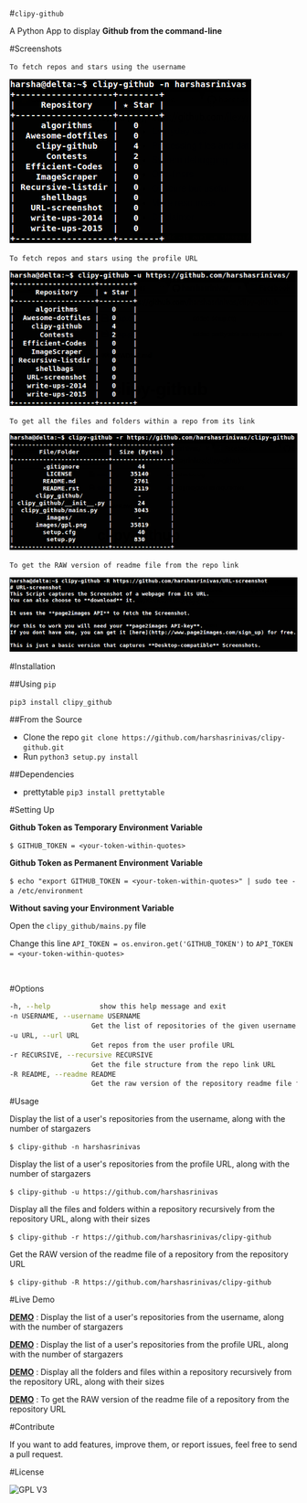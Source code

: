 #`clipy-github`

A Python App to display **Github from the command-line**

#Screenshots

`To fetch repos and stars using the username`

![Username](images/name.png)

`To fetch repos and stars using the profile URL`

![URL](images/url.png)

`To get all the files and folders within a repo from its link`

![Tree](images/tree.png)

`To get the RAW version of readme file from the repo link`

![Readme](images/readme.png)


#Installation

##Using `pip`

`pip3 install clipy_github`

##From the Source

* Clone the repo `git clone https://github.com/harshasrinivas/clipy-github.git`
* Run `python3 setup.py install`

##Dependencies

* prettytable `pip3 install prettytable`


#Setting Up

**Github Token as Temporary Environment Variable**

`$ GITHUB_TOKEN = <your-token-within-quotes>`

**Github Token as Permanent Environment Variable**

`$ echo "export GITHUB_TOKEN = <your-token-within-quotes>" | sudo tee -a /etc/environment`

**Without saving your Environment Variable**

Open the `clipy_github/mains.py` file

Change this line `API_TOKEN = os.environ.get('GITHUB_TOKEN')` to `API_TOKEN = <your-token-within-quotes> `

<br>

#Options

```sh
-h, --help            show this help message and exit
-n USERNAME, --username USERNAME
                    Get the list of repositories of the given username
-u URL, --url URL 
                    Get repos from the user profile URL
-r RECURSIVE, --recursive RECURSIVE
                    Get the file structure from the repo link URL
-R README, --readme README
                    Get the raw version of the repository readme file from repo link URL
```



#Usage

Display the list of a user's repositories from the username, along with the number of stargazers

`$ clipy-github -n harshasrinivas`

Display the list of a user's repositories from the profile URL, along with the number of stargazers

`$ clipy-github -u https://github.com/harshasrinivas`

Display all the files and folders within a repository recursively from the repository URL, along with their sizes

`$ clipy-github -r https://github.com/harshasrinivas/clipy-github`

Get the RAW version of the readme file of a repository from the repository URL

`$ clipy-github -R https://github.com/harshasrinivas/clipy-github`


#Live Demo

[**DEMO**](http://showterm.io/72aa0ffb05765f7ec92c0#fast) : Display the list of a user's repositories from the username, along with the number of stargazers

[**DEMO**](http://showterm.io/813bc4e61fc9d752d2cb6#fast) : Display the list of a user's repositories from the profile URL, along with the number of stargazers

[**DEMO**](http://showterm.io/459287d10701d531f3506#fast) : Display all the folders and files within a repository recursively from the repository URL, along with their sizes

[**DEMO**](http://showterm.io/09286d1d9b333be0cc9cd#fast) : To get the RAW version of the readme file of a repository from the repository URL


#Contribute

If you want to add features, improve them, or report issues, feel free to send a pull request.


#License

![GPL V3](https://raw.githubusercontent.com/harshasrinivas/clipy-github/master/images/gpl.png)
